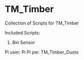 # TM_Timber
Collection of Scripts for TM_Timber


Included Scripts:
1.  Bin Sensor


Pi user: Pi
Pi pw: TM_Timber_Dusto

